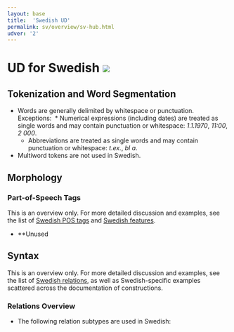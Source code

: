 ```yaml
---
layout: base
title:  'Swedish UD'
permalink: sv/overview/sv-hub.html
udver: '2'
---
```


# UD for Swedish <span class="flagspan"><img class="flag" src="../../flags/svg/SE.svg" /></span>

## Tokenization and Word Segmentation

<!-- Describe the general rules for delimiting words (for example, based on whitespace and punctuation) and exceptions to these rules. Specify whether words with spaces and/or multiword tokens occur. -->

* Words are generally delimited by whitespace or punctuation. Exceptions:
  * Numerical expressions (including dates) are treated as single words and may contain punctuation or whitespace: *1.1.1970*, *11:00*, *2 000*.
  * Abbreviations are treated as single words and may contain punctuation or whitespace: *t.ex.*, *bl a*.
* Multiword tokens are not used in Swedish.

## Morphology

### Part-of-Speech Tags

This is an overview only. For more detailed discussion and examples, see the list of [Swedish POS tags](../pos/index.html)
and [Swedish features](../feat/index.html).

<!-- Specify any unused tags. Explain what words are tagged as PART. Describe how the AUX-VERB and DET-PRON distinctions are drawn, and specify whether there are (de)verbal forms tagged as ADJ or NOUN. -->

* **Unused 


## Syntax

This is an overview only. For more detailed discussion and examples, see the list of [Swedish relations](../dep/index.html),
as well as Swedish-specific examples scattered across the documentation of constructions.

### Relations Overview

* The following relation subtypes are used in Swedish: 
